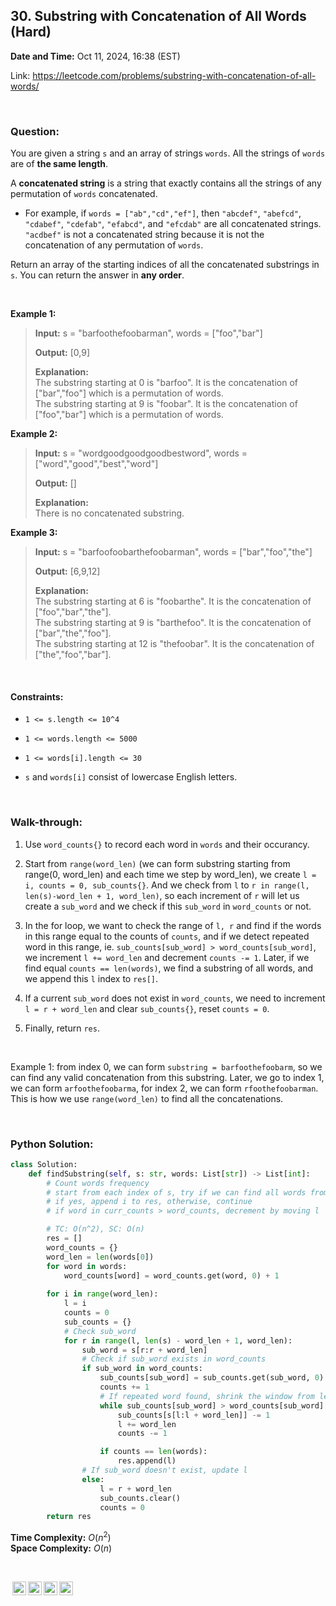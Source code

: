 ## 30. Substring with Concatenation of All Words (Hard)
**Date and Time:** Oct 11, 2024, 16:38 (EST)

Link: https://leetcode.com/problems/substring-with-concatenation-of-all-words/

<br>

### Question:
You are given a string `s` and an array of strings `words`. All the strings of `words` are of **the same length**.

A **concatenated string** is a string that exactly contains all the strings of any permutation of `words` concatenated.

* For example, if `words = ["ab","cd","ef"]`, then `"abcdef"`, `"abefcd"`, `"cdabef"`, `"cdefab"`, `"efabcd"`, and `"efcdab"` are all concatenated strings. `"acdbef"` is not a concatenated string because it is not the concatenation of any permutation of `words`.

Return an array of the starting indices of all the concatenated substrings in `s`. You can return the answer in **any order**.

<br>

**Example 1:**
> **Input:**  s = "barfoothefoobarman", words = ["foo","bar"]
> 
> **Output:** [0,9]
>
> **Explanation:** <br>
> The substring starting at 0 is "barfoo". It is the concatenation of ["bar","foo"] which is a permutation of words. <br>
> The substring starting at 9 is "foobar". It is the concatenation of ["foo","bar"] which is a permutation of words.

**Example 2:**
> **Input:** s = "wordgoodgoodgoodbestword", words = ["word","good","best","word"]
> 
> **Output:** []
>
> **Explanation:** <br>
> There is no concatenated substring.

**Example 3:**
> **Input:** s = "barfoofoobarthefoobarman", words = ["bar","foo","the"]
> 
> **Output:** [6,9,12]
>
> **Explanation:** <br>
> The substring starting at 6 is "foobarthe". It is the concatenation of ["foo","bar","the"]. <br>
> The substring starting at 9 is "barthefoo". It is the concatenation of ["bar","the","foo"]. <br>
> The substring starting at 12 is "thefoobar". It is the concatenation of ["the","foo","bar"].

<br>

#### Constraints:
* `1 <= s.length <= 10^4`

* `1 <= words.length <= 5000`

* `1 <= words[i].length <= 30`

* `s` and `words[i]` consist of lowercase English letters.

<br>

### Walk-through: 
1. Use `word_counts{}` to record each word in `words` and their occurancy. 

2. Start from `range(word_len)` (we can form substring starting from range(0, word_len) and each time we step by word_len), we create `l = i, counts = 0, sub_counts{}`. And we check from `l` to `r in range(l, len(s)-word_len + 1, word_len)`, so each increment of `r` will let us create a `sub_word` and we check if this `sub_word` in `word_counts` or not. 

3. In the for loop, we want to check the range of `l, r` and find if the words in this range equal to the counts of `counts`, and if we detect repeated word in this range, ie. `sub_counts[sub_word] > word_counts[sub_word]`, we increment `l += word_len` and decrement `counts -= 1`. Later, if we find equal `counts == len(words)`, we find a substring of all words, and we append this `l` index to `res[]`.

4. If a current `sub_word` does not exist in `word_counts`, we need to increment `l = r + word_len` and clear `sub_counts{}`, reset `counts = 0`.

5. Finally, return `res`.

<br>

Example 1: from index 0, we can form `substring = barfoothefoobarm`, so we can find any valid concatenation from this substring. Later, we go to index 1, we can form `arfoothefoobarma`, for index 2, we can form `rfoothefoobarman`. This is how we use `range(word_len)` to find all the concatenations.

<br>

### Python Solution:
```python
class Solution:
    def findSubstring(self, s: str, words: List[str]) -> List[int]:
        # Count words frequency
        # start from each index of s, try if we can find all words from i
        # if yes, append i to res, otherwise, continue
        # if word in curr_counts > word_counts, decrement by moving l

        # TC: O(n^2), SC: O(n)
        res = []
        word_counts = {}
        word_len = len(words[0])
        for word in words:
            word_counts[word] = word_counts.get(word, 0) + 1
        
        for i in range(word_len):
            l = i
            counts = 0
            sub_counts = {}
            # Check sub_word
            for r in range(l, len(s) - word_len + 1, word_len):
                sub_word = s[r:r + word_len]
                # Check if sub_word exists in word_counts
                if sub_word in word_counts:
                    sub_counts[sub_word] = sub_counts.get(sub_word, 0) + 1
                    counts += 1
                    # If repeated word found, shrink the window from left
                    while sub_counts[sub_word] > word_counts[sub_word]:
                        sub_counts[s[l:l + word_len]] -= 1
                        l += word_len
                        counts -= 1

                    if counts == len(words):
                        res.append(l)
                # If sub_word doesn't exist, update l
                else:
                    l = r + word_len
                    sub_counts.clear()
                    counts = 0
        return res
```
**Time Complexity:** $O(n^2)$ <br>
**Space Complexity:** $O(n)$

<br>

<img style="height:22px!important;margin-left:3px;vertical-align:text-bottom;" src="https://mirrors.creativecommons.org/presskit/icons/cc.svg?ref=chooser-v1" alt="CC BY-NC-SA" title="CC BY-NC-SA"><img style="height:22px!important;margin-left:3px;vertical-align:text-bottom;" src="https://mirrors.creativecommons.org/presskit/icons/by.svg?ref=chooser-v1" alt="BY: credit must be given to the creator" title="BY: credit must be given to the creator"><img style="height:22px!important;margin-left:3px;vertical-align:text-bottom;" src="https://mirrors.creativecommons.org/presskit/icons/nc.svg?ref=chooser-v1" alt="NC: Only noncommercial uses of the work are permitted" title="NC: Only noncommercial uses of the work are permitted"><img style="height:22px!important;margin-left:3px;vertical-align:text-bottom;" src="https://mirrors.creativecommons.org/presskit/icons/sa.svg?ref=chooser-v1" alt="SA: Adaptations must be shared under the same terms" title="SA: Adaptations must be shared under the same terms">